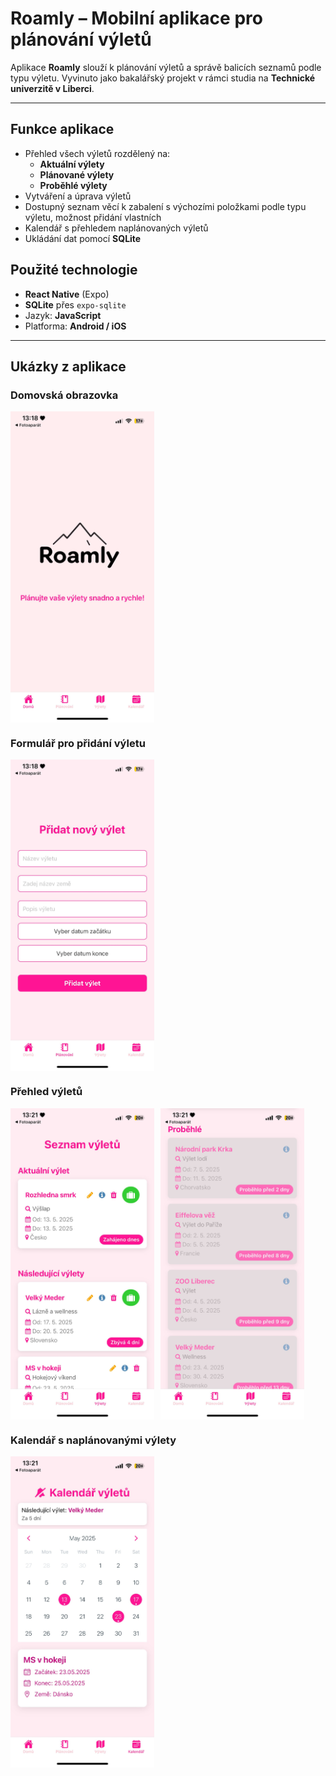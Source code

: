 # Roamly – Mobilní aplikace pro plánování výletů

Aplikace **Roamly** slouží k plánování výletů a správě balicích seznamů podle typu výletu. Vyvinuto jako bakalářský projekt v rámci studia na **Technické univerzitě v Liberci**.

---

##  Funkce aplikace
- Přehled všech výletů rozdělený na:
  - **Aktuální výlety**
  - **Plánované výlety**
  - **Proběhlé výlety**
- Vytváření a úprava výletů
- Dostupný seznam věcí k zabalení s výchozími položkami podle typu výletu, možnost přidání vlastních
- Kalendář s přehledem naplánovaných výletů
- Ukládání dat pomocí **SQLite**

##  Použité technologie

- **React Native** (Expo)
- **SQLite** přes `expo-sqlite`
- Jazyk: **JavaScript**
- Platforma: **Android / iOS**

---

##  Ukázky z aplikace

<h3>Domovská obrazovka</h3>
<div style="display: flex; justify-content: flex-start; gap: 10px;">
  <img src="./assets/Home.jpg" alt="Domovská obrazovka" width="230" />
</div>

<h3>Formulář pro přidání výletu</h3>
<div style="display: flex; justify-content: flex-start; gap: 10px;">
  <img src="./assets/Form.jpg" alt="Formulář pro přidání výletu" width="230" />
</div>

<h3>Přehled výletů</h3>
<div style="display: flex; justify-content: flex-start; gap: 10px;">
  <img src="./assets/Trips01.jpg" alt="Přehled výletů 1" width="230" />
  <img src="./assets/Trips02.jpg" alt="Přehled výletů 2" width="230" />
</div>

<h3>Kalendář s naplánovanými výlety</h3>
<div style="display: flex; justify-content: flex-start; gap: 10px;">
  <img src="./assets/Calendar.jpg" alt="Kalendář s naplánovanými výlety" width="230" />
</div>

